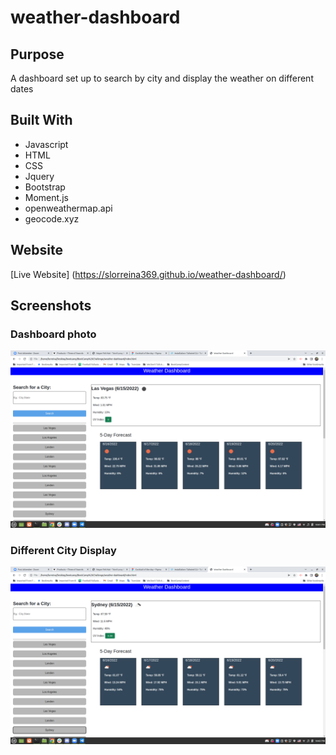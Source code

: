 # weather-dashboard

## Purpose
A dashboard set up to search by city and display the weather on different dates

## Built With
* Javascript
* HTML
* CSS
* Jquery
* Bootstrap
* Moment.js
* openweathermap.api
* geocode.xyz

## Website
[Live Website] (https://slorreina369.github.io/weather-dashboard/)
## Screenshots

### Dashboard photo
![Dash photo](./assets/images/Weather%20Dash.png)

### Different City Display
![Different City](./assets/images/Dashboard%20diff%20city.png)